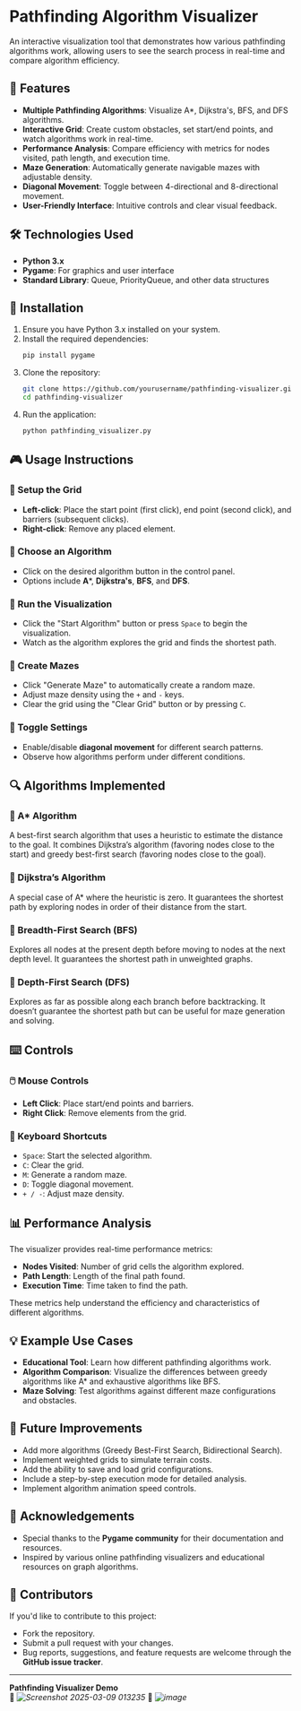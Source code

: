 # Pathfinding Algorithm Visualizer

An interactive visualization tool that demonstrates how various pathfinding algorithms work, allowing users to see the search process in real-time and compare algorithm efficiency.

## 📌 Features

- **Multiple Pathfinding Algorithms**: Visualize A*, Dijkstra's, BFS, and DFS algorithms.
- **Interactive Grid**: Create custom obstacles, set start/end points, and watch algorithms work in real-time.
- **Performance Analysis**: Compare efficiency with metrics for nodes visited, path length, and execution time.
- **Maze Generation**: Automatically generate navigable mazes with adjustable density.
- **Diagonal Movement**: Toggle between 4-directional and 8-directional movement.
- **User-Friendly Interface**: Intuitive controls and clear visual feedback.

## 🛠️ Technologies Used

- **Python 3.x**
- **Pygame**: For graphics and user interface
- **Standard Library**: Queue, PriorityQueue, and other data structures

## 🚀 Installation

1. Ensure you have Python 3.x installed on your system.
2. Install the required dependencies:
   ```bash
   pip install pygame
   ```
3. Clone the repository:
   ```bash
   git clone https://github.com/yourusername/pathfinding-visualizer.git
   cd pathfinding-visualizer
   ```
4. Run the application:
   ```bash
   python pathfinding_visualizer.py
   ```

## 🎮 Usage Instructions

### 📌 Setup the Grid
- **Left-click**: Place the start point (first click), end point (second click), and barriers (subsequent clicks).
- **Right-click**: Remove any placed element.

### 📌 Choose an Algorithm
- Click on the desired algorithm button in the control panel.
- Options include **A***, **Dijkstra's**, **BFS**, and **DFS**.

### 📌 Run the Visualization
- Click the "Start Algorithm" button or press `Space` to begin the visualization.
- Watch as the algorithm explores the grid and finds the shortest path.

### 📌 Create Mazes
- Click "Generate Maze" to automatically create a random maze.
- Adjust maze density using the `+` and `-` keys.
- Clear the grid using the "Clear Grid" button or by pressing `C`.

### 📌 Toggle Settings
- Enable/disable **diagonal movement** for different search patterns.
- Observe how algorithms perform under different conditions.

## 🔍 Algorithms Implemented

### 🔹 A* Algorithm
A best-first search algorithm that uses a heuristic to estimate the distance to the goal. It combines Dijkstra’s algorithm (favoring nodes close to the start) and greedy best-first search (favoring nodes close to the goal).

### 🔹 Dijkstra’s Algorithm
A special case of A* where the heuristic is zero. It guarantees the shortest path by exploring nodes in order of their distance from the start.

### 🔹 Breadth-First Search (BFS)
Explores all nodes at the present depth before moving to nodes at the next depth level. It guarantees the shortest path in unweighted graphs.

### 🔹 Depth-First Search (DFS)
Explores as far as possible along each branch before backtracking. It doesn’t guarantee the shortest path but can be useful for maze generation and solving.

## ⌨️ Controls

### 🖱️ Mouse Controls
- **Left Click**: Place start/end points and barriers.
- **Right Click**: Remove elements from the grid.

### 🎹 Keyboard Shortcuts
- `Space`: Start the selected algorithm.
- `C`: Clear the grid.
- `M`: Generate a random maze.
- `D`: Toggle diagonal movement.
- `+ / -`: Adjust maze density.

## 📊 Performance Analysis
The visualizer provides real-time performance metrics:
- **Nodes Visited**: Number of grid cells the algorithm explored.
- **Path Length**: Length of the final path found.
- **Execution Time**: Time taken to find the path.

These metrics help understand the efficiency and characteristics of different algorithms.

## 💡 Example Use Cases
- **Educational Tool**: Learn how different pathfinding algorithms work.
- **Algorithm Comparison**: Visualize the differences between greedy algorithms like A* and exhaustive algorithms like BFS.
- **Maze Solving**: Test algorithms against different maze configurations and obstacles.

## 🔮 Future Improvements
- Add more algorithms (Greedy Best-First Search, Bidirectional Search).
- Implement weighted grids to simulate terrain costs.
- Add the ability to save and load grid configurations.
- Include a step-by-step execution mode for detailed analysis.
- Implement algorithm animation speed controls.

## 🙌 Acknowledgements
- Special thanks to the **Pygame community** for their documentation and resources.
- Inspired by various online pathfinding visualizers and educational resources on graph algorithms.

## 🤝 Contributors
If you'd like to contribute to this project:
- Fork the repository.
- Submit a pull request with your changes.
- Bug reports, suggestions, and feature requests are welcome through the **GitHub issue tracker**.

---

**Pathfinding Visualizer Demo**  
🚀 *![Screenshot 2025-03-09 013235](https://github.com/user-attachments/assets/dea2101a-a584-45ac-94fa-09e6a4589c5f)*
🚀 *![image](https://github.com/user-attachments/assets/7ffaa3d9-c77f-46ef-97de-39e67c6b1bbe)*

